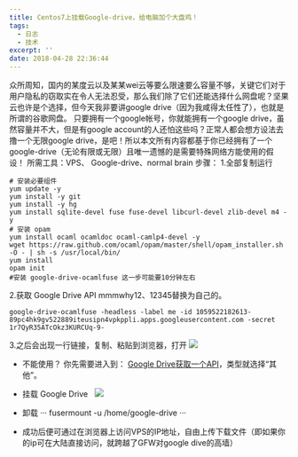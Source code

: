 ```yaml
---
title: Centos7上挂载Google-drive，给电脑加个大盘鸡！
tags:
  - 日志
  - 技术
excerpt: ''
date: 2018-04-28 22:36:44
---
```


众所周知，国内的某度云以及某某wei云等要么限速要么容量不够，关键它们对于用户隐私的窃取实在令人无法忍受，那么我们除了它们还能选择什么网盘呢？坚果云也许是个选择，但今天我非要讲google drive（因为我咸得太任性了），也就是所谓的谷歌网盘。 只要拥有一个google帐号，你就能拥有一个google drive，虽然容量并不大，但是有google account的人还怕这些吗？正常人都会想方设法去撸一个无限google drive，是吧！所以本文所有内容都基于你已经拥有了一个google-drive（无论有限或无限）且唯一遗憾的是需要特殊网络方能使用的假设！ 所需工具：VPS、 Google-drive、normal brain 步骤： 1.全部复制运行

    # 安装必要组件
    yum update -y
    yum install -y git
    yum install -y hg
    yum install sqlite-devel fuse fuse-devel libcurl-devel zlib-devel m4 -y
    # 安装 opam
    yum install ocaml ocamldoc ocaml-camlp4-devel -y
    wget https://raw.github.com/ocaml/opam/master/shell/opam_installer.sh -O - | sh -s /usr/local/bin/
    yum install 
    opam init 
    #安装 google-drive-ocamlfuse 这一步可能要10分钟左右

2.获取 Google Drive API mmmwhy12、12345替换为自己的。

    google-drive-ocamlfuse -headless -label me -id 1059522182613-89pc4hk9gv522889iteusipn4vpkppli.apps.googleusercontent.com -secret 1r7QyR35ATcOkz3KURCUq-9-

3.之后会出现一行链接，复制、粘贴到浏览器，打开 ![](http://www.feiyuyu.net/wp-content/uploads/2018/08/a39fe52fd8ee52596ef222e0bb899ce8.png)  

*   不能使用？ 你先需要进入到： [Google Drive获取一个API](https://console.developers.google.com/apis/api/drive.googleapis.com/)，类型就选择“其他”。
*   挂载 Google Drive   ![](http://www.feiyuyu.net/wp-content/uploads/2018/04/Q11180428223540.png)

*   卸载 ··· fusermount -u /home/google-drive ···
*   成功后便可通过在浏览器上访问VPS的IP地址，自由上传下载文件（即如果你的ip可在大陆直接访问，就跨越了GFW对google dive的高墙）